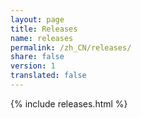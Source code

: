 ```yaml
---
layout: page
title: Releases
name: releases
permalink: /zh_CN/releases/
share: false
version: 1
translated: false
---
```


{% include releases.html %}

